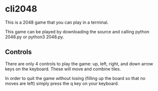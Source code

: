 # cli2048

This is a 2048 game that you can play in a terminal.

This game can be played by downloading the source and calling python 2048.py or python3 2048.py.

## Controls
	
There are only 4 controls to play the game: up, left, right, and down arrow keys on the keyboard. These will move and combine tiles.

In order to quit the game without losing (filling up the board so that no moves are left) simply press the q key on your keyboard. 
